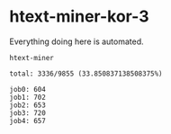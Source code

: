 # htext-miner-kor-3

Everything doing here is automated.

```
htext-miner

total: 3336/9855 (33.850837138508375%)

job0: 604
job1: 702
job2: 653
job3: 720
job4: 657
```